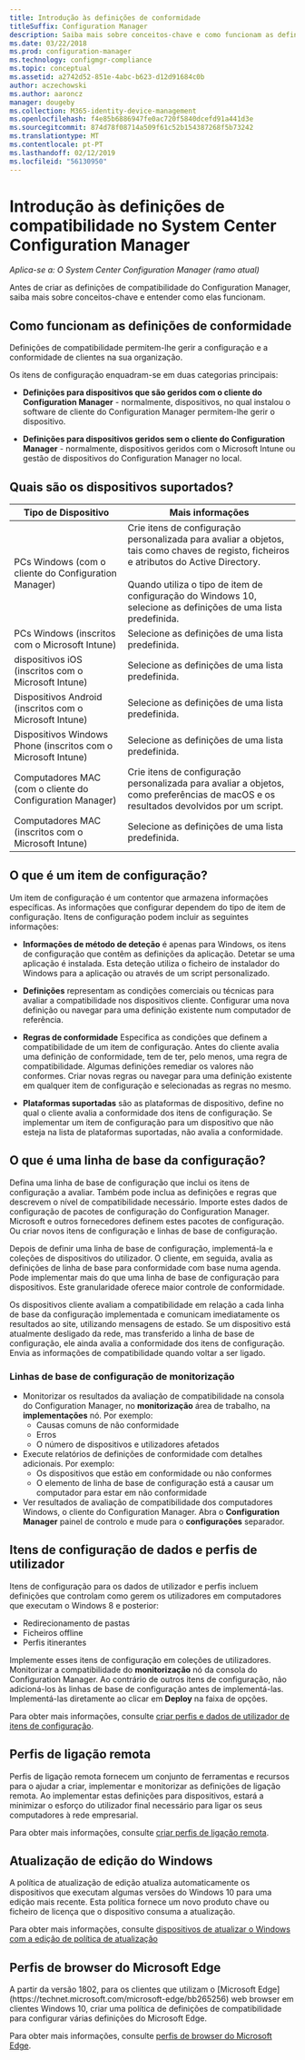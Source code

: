 ```yaml
---
title: Introdução às definições de conformidade
titleSuffix: Configuration Manager
description: Saiba mais sobre conceitos-chave e como funcionam as definições de conformidade
ms.date: 03/22/2018
ms.prod: configuration-manager
ms.technology: configmgr-compliance
ms.topic: conceptual
ms.assetid: a2742d52-851e-4abc-b623-d12d91684c0b
author: aczechowski
ms.author: aaroncz
manager: dougeby
ms.collection: M365-identity-device-management
ms.openlocfilehash: f4e85b6886947fe0ac720f5840dcefd91a441d3e
ms.sourcegitcommit: 874d78f08714a509f61c52b154387268f5b73242
ms.translationtype: MT
ms.contentlocale: pt-PT
ms.lasthandoff: 02/12/2019
ms.locfileid: "56130950"
---
```

# <a name="get-started-with-compliance-settings-in-system-center-configuration-manager"></a>Introdução às definições de compatibilidade no System Center Configuration Manager

*Aplica-se a: O System Center Configuration Manager (ramo atual)*

Antes de criar as definições de compatibilidade do Configuration Manager, saiba mais sobre conceitos-chave e entender como elas funcionam.  



## <a name="how-compliance-settings-work"></a>Como funcionam as definições de conformidade  
 Definições de compatibilidade permitem-lhe gerir a configuração e a conformidade de clientes na sua organização.  

 Os itens de configuração enquadram-se em duas categorias principais:  

-   **Definições para dispositivos que são geridos com o cliente do Configuration Manager** - normalmente, dispositivos, no qual instalou o software de cliente do Configuration Manager permitem-lhe gerir o dispositivo.  

-   **Definições para dispositivos geridos sem o cliente do Configuration Manager** - normalmente, dispositivos geridos com o Microsoft Intune ou gestão de dispositivos do Configuration Manager no local.  



## <a name="what-devices-are-supported"></a>Quais são os dispositivos suportados?  

| Tipo de Dispositivo | Mais informações |  
|------------|----------------------|  
| PCs Windows (com o cliente do Configuration Manager) | Crie itens de configuração personalizada para avaliar a objetos, tais como chaves de registo, ficheiros e atributos do Active Directory.<br /><br /> Quando utiliza o tipo de item de configuração do Windows 10, selecione as definições de uma lista predefinida. |  
| PCs Windows (inscritos com o Microsoft Intune) | Selecione as definições de uma lista predefinida. |  
| dispositivos iOS (inscritos com o Microsoft Intune) | Selecione as definições de uma lista predefinida. |  
| Dispositivos Android (inscritos com o Microsoft Intune) | Selecione as definições de uma lista predefinida. |  
| Dispositivos Windows Phone (inscritos com o Microsoft Intune) | Selecione as definições de uma lista predefinida. |  
| Computadores MAC (com o cliente do Configuration Manager) | Crie itens de configuração personalizada para avaliar a objetos, como preferências de macOS e os resultados devolvidos por um script. |  
| Computadores MAC (inscritos com o Microsoft Intune) | Selecione as definições de uma lista predefinida. |  



## <a name="what-is-a-configuration-item"></a>O que é um item de configuração?  
 Um item de configuração é um contentor que armazena informações específicas. As informações que configurar dependem do tipo de item de configuração. Itens de configuração podem incluir as seguintes informações:

-   **Informações de método de deteção** é apenas para Windows, os itens de configuração que contêm as definições da aplicação. Detetar se uma aplicação é instalada. Esta deteção utiliza o ficheiro de instalador do Windows para a aplicação ou através de um script personalizado.  

-   **Definições** representam as condições comerciais ou técnicas para avaliar a compatibilidade nos dispositivos cliente. Configurar uma nova definição ou navegar para uma definição existente num computador de referência.  

-   **Regras de conformidade** Especifica as condições que definem a compatibilidade de um item de configuração. Antes do cliente avalia uma definição de conformidade, tem de ter, pelo menos, uma regra de compatibilidade. Algumas definições remediar os valores não conformes. Criar novas regras ou navegar para uma definição existente em qualquer item de configuração e selecionadas as regras no mesmo.  

-   **Plataformas suportadas** são as plataformas de dispositivo, define no qual o cliente avalia a conformidade dos itens de configuração. Se implementar um item de configuração para um dispositivo que não esteja na lista de plataformas suportadas, não avalia a conformidade.  



## <a name="what-is-a-configuration-baseline"></a>O que é uma linha de base da configuração?  
 Defina uma linha de base de configuração que inclui os itens de configuração a avaliar. Também pode inclua as definições e regras que descrevem o nível de compatibilidade necessário. Importe estes dados de configuração de pacotes de configuração do Configuration Manager. Microsoft e outros fornecedores definem estes pacotes de configuração. Ou criar novos itens de configuração e linhas de base de configuração.  

 Depois de definir uma linha de base de configuração, implementá-la e coleções de dispositivos do utilizador. O cliente, em seguida, avalia as definições de linha de base para conformidade com base numa agenda. Pode implementar mais do que uma linha de base de configuração para dispositivos. Este granularidade oferece maior controle de conformidade. 

 Os dispositivos cliente avaliam a compatibilidade em relação a cada linha de base da configuração implementada e comunicam imediatamente os resultados ao site, utilizando mensagens de estado. Se um dispositivo está atualmente desligado da rede, mas transferido a linha de base de configuração, ele ainda avalia a conformidade dos itens de configuração. Envia as informações de compatibilidade quando voltar a ser ligado.  

### <a name="monitoring-configuration-baselines"></a>Linhas de base de configuração de monitorização
- Monitorizar os resultados da avaliação de compatibilidade na consola do Configuration Manager, no **monitorização** área de trabalho, na **implementações** nó. Por exemplo:
    - Causas comuns de não conformidade
    - Erros
    - O número de dispositivos e utilizadores afetados
- Execute relatórios de definições de conformidade com detalhes adicionais. Por exemplo:
    - Os dispositivos que estão em conformidade ou não conformes
    - O elemento de linha de base de configuração está a causar um computador para estar em não conformidade
- Ver resultados de avaliação de compatibilidade dos computadores Windows, o cliente do Configuration Manager. Abra o **Configuration Manager** painel de controlo e mude para o **configurações** separador.  



## <a name="user-data-and-profiles-configuration-items"></a>Itens de configuração de dados e perfis de utilizador  
 Itens de configuração para os dados de utilizador e perfis incluem definições que controlam como gerem os utilizadores em computadores que executam o Windows 8 e posterior:  
   - Redirecionamento de pastas
   - Ficheiros offline
   - Perfis itinerantes  

Implemente esses itens de configuração em coleções de utilizadores. Monitorizar a compatibilidade do **monitorização** nó da consola do Configuration Manager. Ao contrário de outros itens de configuração, não adicioná-los às linhas de base de configuração antes de implementá-las. Implementá-las diretamente ao clicar em **Deploy** na faixa de opções.  

 Para obter mais informações, consulte [criar perfis e dados de utilizador de itens de configuração](/sccm/compliance/deploy-use/create-user-data-and-profiles-configuration-items).  



## <a name="remote-connection-profiles"></a>Perfis de ligação remota  
 Perfis de ligação remota fornecem um conjunto de ferramentas e recursos para o ajudar a criar, implementar e monitorizar as definições de ligação remota. Ao implementar estas definições para dispositivos, estará a minimizar o esforço do utilizador final necessário para ligar os seus computadores à rede empresarial.  

Para obter mais informações, consulte [criar perfis de ligação remota](/sccm/compliance/deploy-use/create-remote-connection-profiles).  



## <a name="windows-edition-upgrade"></a>Atualização de edição do Windows
A política de atualização de edição atualiza automaticamente os dispositivos que executam algumas versões do Windows 10 para uma edição mais recente. Esta política fornece um novo produto chave ou ficheiro de licença que o dispositivo consuma a atualização.

Para obter mais informações, consulte [dispositivos de atualizar o Windows com a edição de política de atualização](/sccm/compliance/deploy-use/upgrade-windows-version)



## <a name="microsoft-edge-browser-profiles"></a>Perfis de browser do Microsoft Edge
<!-- 1357310 --> A partir da versão 1802, para os clientes que utilizam o [Microsoft Edge](https://technet.microsoft.com/microsoft-edge/bb265256) web browser em clientes Windows 10, criar uma política de definições de compatibilidade para configurar várias definições do Microsoft Edge. 

Para obter mais informações, consulte [perfis de browser do Microsoft Edge](/sccm/compliance/deploy-use/browser-profiles).

